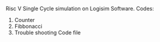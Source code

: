 Risc V Single Cycle simulation on Logisim Software.
Codes:
1. Counter
2. Fibbonacci
3. Trouble shooting Code file


